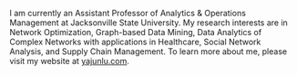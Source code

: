 I am currently an Assistant Professor of Analytics & Operations Management at Jacksonville State University. My research interests are in Network Optimization, Graph-based Data Mining, Data Analytics of Complex Networks with applications in Healthcare, Social Network Analysis, and Supply Chain Management. To learn more about me, please visit my website at [yajunlu.com](http:yajunlu.com).

